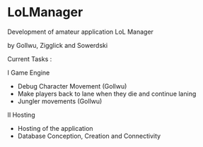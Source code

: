 # LoLManager
Development of amateur application LoL Manager


by Gollwu, Zigglick and Sowerdski

Current Tasks :

I Game Engine
- Debug Character Movement (Gollwu)
- Make players back to lane when they die and continue laning
- Jungler movements (Gollwu)

II Hosting
- Hosting of the application
- Database Conception, Creation and Connectivity


